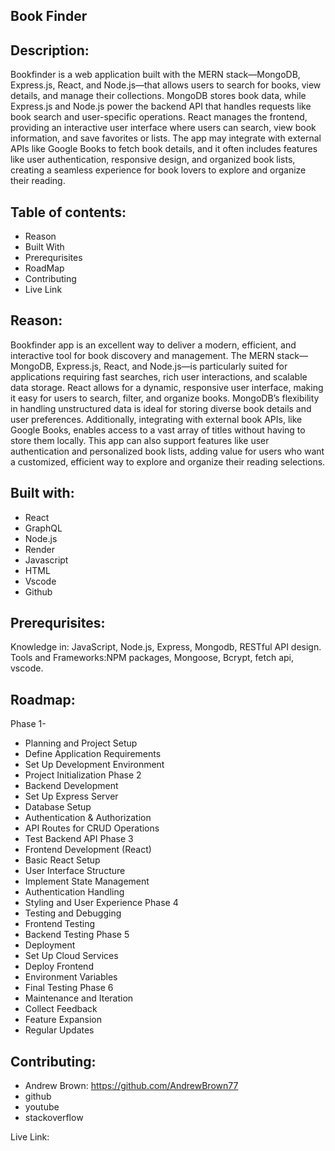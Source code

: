 ## Book Finder

## Description: 
Bookfinder is a web application built with the MERN stack—MongoDB, Express.js, React, and Node.js—that allows users to search for books, view details, and manage their collections. MongoDB stores book data, while Express.js and Node.js power the backend API that handles requests like book search and user-specific operations. React manages the frontend, providing an interactive user interface where users can search, view book information, and save favorites or lists. The app may integrate with external APIs like Google Books to fetch book details, and it often includes features like user authentication, responsive design, and organized book lists, creating a seamless experience for book lovers to explore and organize their reading.

## Table of contents:
- Reason
- Built With 
- Prerequrisites
- RoadMap
- Contributing
- Live Link 

## Reason:
Bookfinder app is an excellent way to deliver a modern, efficient, and interactive tool for book discovery and management. The MERN stack—MongoDB, Express.js, React, and Node.js—is particularly suited for applications requiring fast searches, rich user interactions, and scalable data storage. React allows for a dynamic, responsive user interface, making it easy for users to search, filter, and organize books. MongoDB’s flexibility in handling unstructured data is ideal for storing diverse book details and user preferences. Additionally, integrating with external book APIs, like Google Books, enables access to a vast array of titles without having to store them locally. This app can also support features like user authentication and personalized book lists, adding value for users who want a customized, efficient way to explore and organize their reading selections.

## Built with:
- React
- GraphQL
- Node.js
- Render
- Javascript
- HTML
- Vscode
- Github

## Prerequrisites:
Knowledge in: JavaScript, Node.js, Express, Mongodb, RESTful API design.
Tools and Frameworks:NPM packages, Mongoose, Bcrypt, fetch api, vscode.

## Roadmap:
Phase 1- 
- Planning and Project Setup
- Define Application Requirements 
- Set Up Development Environment
- Project Initialization
Phase 2
- Backend Development
- Set Up Express Server
- Database Setup
- Authentication & Authorization
- API Routes for CRUD Operations
- Test Backend API
Phase 3
- Frontend Development (React)
- Basic React Setup
- User Interface Structure
- Implement State Management
- Authentication Handling
- Styling and User Experience
Phase 4
- Testing and Debugging
- Frontend Testing
- Backend Testing
Phase 5
- Deployment
- Set Up Cloud Services
- Deploy Frontend
- Environment Variables
- Final Testing
Phase 6
- Maintenance and Iteration
- Collect Feedback
- Feature Expansion
- Regular Updates

## Contributing:
- Andrew Brown: https://github.com/AndrewBrown77
- github 
- youtube
- stackoverflow

Live Link:
